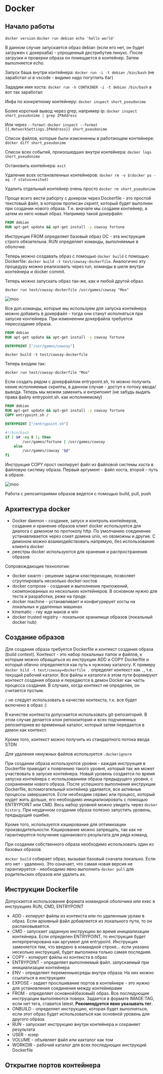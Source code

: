 # Docker

## Начало работы

`docker version`
`docker run debian echo 'hello world'`

В данном случае запускается образ debian (если его нет, он будет загружен с докерхаба) - упрощенный дестрибутив линукс. После загрузки и проверки образа он помещается в контейнер. Затем выполняется echo.

Запуск баша внутри контейнера: `docker run -i -t debian /bin/bash` (не заработал ui в vscode - видимо надо погуглить баг)

Зададим имя хоста: `docker run -h CONTAINER -i -t debian /bin/bash` а вот так заработал

Инфа по конкретному контейнеру: `docker inspect short_pseudonime`

Более короткий вывод через grep, например ip: `docker inspect short_pseudonime | grep IPAddress`

Или через `--format`: `docker inspect --format {{.NetworkSettings.IPAddress}} short_pseudonime`

Список файлов, которые были измсененеы в работающем контейнере: `docker diff short_pseudonime`

Список всех событий, произошедших внутри контейнера: `docker logs short_pseudonime`

Остановить контейнера: `exit`

Удаление всех остановленных контейнеров: `docker rm -v $(docker ps -aq -f status=exited)`

Удалить отдельный контейнер очень просто `docker rm short_pseudonime`

Проще всего вести раборту с докером через Dockerfile - это простой текстовый файл, в котором прописан скрипт, который будет выполнен при создании нового образа. Т.е. вначале мы создаем контейнер, а затем из него новый образ. Например такой докерфайл:

```Dockerfile
FROM debian
RUN apt-get update && apt-get install -y cowsay fortune
```

Инструкция FROM определяет базовый образ ОС - эта инструкция строго обязательна. RUN определяет команды, выполняемые в оболочке.

Теперь можно создавать образ с помощью `docker build` с помощью Dockerfile: `docker build -t test/cowsay-dockerfile`. Аналогично эту процедуру можно реализовать через run, команды в шеле внутри контейнера и docker commit.

Теперь можно запускать образ так-же, как и любой другой образ.

`docker run test/cowsay-dockerfile /usr/games/cowsay "Moo"`

![moo](../attachments/2021-06-07-23-15-44.png)

Все доп.команды, которые мы используем для запуска контейнера можно добавить в докерфайл - тогда они станут исполняться при запуске контейнера. При изменеении докерфайла требуется пересоздание образа.

```Dockerfile
FROM debian
RUN apt-get update && apt-get install -y cowsay fortune

ENTRYPOINT ["/usr/games/cowsay"]
```

`docker build -t test/cowsay-dockerfile`

Теперь входим так:

`docker run test/cowsay-dockerfile "Moo"`

Если создать рядом с докерфайлом entrypoint.sh, то можно получить некие исполняемые скрипты, в данном случае - доступ к потоку ввода/вывода. Теперь мы можем заменить и ентрипоинт (не забудь выдать права файлу entrypoint.sh. как исполняемому)

```Dockerfile
FROM debian
RUN apt-get update && apt-get install -y cowsay fortune
COPY entrypoint.sh /

ENTRYPOINT ["/entrypoint.sh"]
```

```sh
#!/bin/bash
if [ $# -eq 0 ]; then
        /usr/games/fortune | /usr/games/cowsay
    else
        /usr/games/cowsay "$@"
fi
```

Инструкция COPY прост окопирует файл из файловой системы хоста в файловую систему образа. Первый аргумент - файл хоста, второй - путь в образе.

![moo](../attachments/2021-06-07-23-33-09.png)

Работа с репозиториями образов ведется с помощью build, pull, push

## Архитектура docker

- Docker daemon - создание, запуск и контроль контейнеров, создание и хранение образов
  клиет docker используется для диалога с демоном по протоколу http. По умолчанию соединение устанавливается через сокет домена unix, но овзможны и другие. С демоном можно взаимодействовать напрямую, без использования клиента docker
- реестры docker используются для хранения и распространения образов

Сопровождающие технологии:

- docker swarm - решение задачи кластеризации, позволяет сгруппировать несколько docker-хостов
- docker compose - создание и выполнение приложений, скомпонованных из нескольких контейнеров. В основном нужно для теста и разработки, реже на проде.
- docker machine - устанавливает и конфигурирует хосты на локальных и удаленных машинах
- kinematic - гиу ждя маков и win
- docker trusted registry - локальное хранилище образов (локальный docker hub)

## Создание образов

Для создания образа требуется Dockerfile и контекст создания образа (build context). Контекст - это набор локальных папок и файлов, к которым можно обращаться из инструкции ADD и COPY Dockerfile и который обвчно определяется как путь к нужному каталогу. К примеру `docker bild -t test/cowsay=dockerfile .` определят контекст как `.`, т.е. текущий рабочий каталог. Все файлы и каталоги в этом пути формируют контекст создания образа и передаются в демон Docker как часть процесса создания. В случаях, когда контекст не определен, он считается пустым.

`/` не следует использовать в качестве контекста, т.к. все будет включено в образ :)

В качестве контекста допускается использовать git-репозиторий. В этом случае делается клон репоизитория и всех подчиненных репозиториев во временный каталог, который затем передается в демон как контекст.

Кроме того, контекст можно получить из стандартного потока ввода STDN

Для удаления ненужных файлов используется `.dockerignore`

При создании образа используются уровни - каждая инструкция в Dockerfile приводит к появлению такого уровня, который так же может участвовать в запуске контейнера. Новый уровень создается по время запуска контейнера с использованием образа предыдущего уровня, с сохранением нового образа. После успешного выполнения инструкции Dockerfile, вспомогательный контейнер удаляется, все активные процессы завершаются. Если необходим сервис или процесс, который юудет жить дольше, его необходимо инициализировать с помощью ENTRYPOINT или CMD. Весь набор уровней можно увидеть через `docker history`. При неудачном создании образа полезно запустить уровень, предыдущий ошибке.

Кроме того, используется кэширование для оптимизации производительности. Кэширование можно запрещать, так как не гарантируется получение одинакового результата для ряда команд.

При создании собственного образа необходимо использовать один из базовых образов.

`docker build` собирает образ, вызывая базовый сначала локально. Если его нет - удаленно. Это означает, что самая новая версия не гарантируется - необходимо явно выполнить `docker pull` для родительских образов или удалить их.

## Инструкции Dockerfile

Допускается использование формата командной оболочики или exec в инструкциях RUN, CMD, ENTRYPOINT

- ADD - копирует файлы из контекста или по удаленным урлам в образ. Если архивный файл добавляется из локального пути, то он распаковывается.
- CMD - запускает заданную инструкцию во время инициализации контейнера. Если определен ENTRYPOINT, то инструкция будет интерпретирована как аргумент для entrypoint. Инструкция заменяется тем, что введено в командной строке... если указано несколько инструкций, будет выполнена только самая последняя.
- COPY - копирует файлы из контекста в образ
- ENTRYPOINT - определяет выполняемый файл. запускаемый при инициализации контейнера
- ENV - определяет переменныесреды внутри образа. На них можно ссылаться в инструкциях
- EXPOSE - задает прослшивание портов в контейнере - это нужно для установления соединения между контейнерами
- FROM - определяет основной(базовый) образ. Все последующие инструцкции выполняются поверх. Задается в формате IMAGE:TAG, если нет тега, ставится latest. **Рекомендуется явно указывать тег**.
- ONBUILD - определяет инструкцию, которая будет выполняться, если этот образ будет использоваться как основной уровень для другого образа
- RUN - запускает инструкцию внутри контейнера и сохраняет результата
- USER - юзер
- VOLUME - объявляет файл или какталог как том
- WORKDIR  - рабочий каталог для всех последующих инструкций Dockerfile

## Открытие портов контейнера
